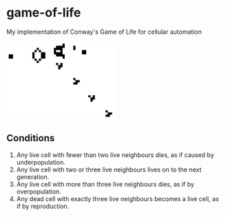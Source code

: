 # game-of-life
My implementation of Conway's Game of Life for cellular automation

![game](Gospers_glider_gun.gif)

## Conditions
1. Any live cell with fewer than two live neighbours dies, as if caused by underpopulation.
2. Any live cell with two or three live neighbours lives on to the next generation.
3. Any live cell with more than three live neighbours dies, as if by overpopulation.
4. Any dead cell with exactly three live neighbours becomes a live cell, as if by reproduction.
